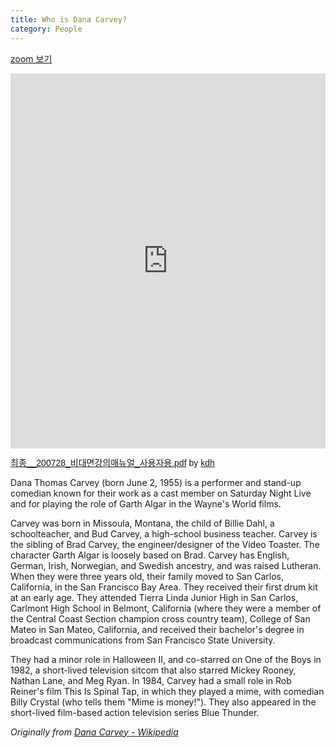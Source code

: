 ```yaml
---
title: Who is Dana Carvey?
category: People
---
```

<a href="https://drive.google.com/file/d/1EPVRjab_g-Q1ZfJ3qBXZ2VGHBza7ig6t/view?usp=sharing">zoom 보기</a><br>

<iframe class="scribd_iframe_embed" title="최종__200728_비대면강의매뉴얼_사용자용.pdf" src="https://www.scribd.com/embeds/481302426/content?start_page=1&view_mode=scroll&access_key=key-VBAP8UUPO5EH1DOt8iGZ" data-auto-height="true" data-aspect-ratio="1.3323485967503692" scrolling="no" width="100%" height="600" frameborder="0"></iframe><p  style="   margin: 12px auto 6px auto;   font-family: Helvetica,Arial,Sans-serif;   font-style: normal;   font-variant: normal;   font-weight: normal;   font-size: 14px;   line-height: normal;   font-size-adjust: none;   font-stretch: normal;   -x-system-font: none;   display: block;"   ><a title="View 최종__200728_비대면강의매뉴얼_사용자용.pdf on Scribd" href="https://www.scribd.com/document/481302426/%EC%B5%9C%EC%A2%85-200728-%EB%B9%84%EB%8C%80%EB%A9%B4%EA%B0%95%EC%9D%98%EB%A7%A4%EB%89%B4%EC%96%BC-%EC%82%AC%EC%9A%A9%EC%9E%90%EC%9A%A9-pdf#from_embed"  style="text-decoration: underline;">최종__200728_비대면강의매뉴얼_사용자용.pdf</a> by <a title="View kdh's profile on Scribd" href="https://www.scribd.com/user/528854144/kdh#from_embed"  style="text-decoration: underline;">kdh</a></p>

Dana Thomas Carvey (born June 2, 1955) is a performer and stand-up comedian known for their work as a cast member on Saturday Night Live and for playing the role of Garth Algar in the Wayne's World films.

<!-- more -->

Carvey was born in Missoula, Montana, the child of Billie Dahl, a schoolteacher, and Bud Carvey, a high-school business teacher. Carvey is the sibling of Brad Carvey, the engineer/designer of the Video Toaster. The character Garth Algar is loosely based on Brad. Carvey has English, German, Irish, Norwegian, and Swedish ancestry, and was raised Lutheran. When they were three years old, their family moved to San Carlos, California, in the San Francisco Bay Area. They received their first drum kit at an early age. They attended Tierra Linda Junior High in San Carlos, Carlmont High School in Belmont, California (where they were a member of the Central Coast Section champion cross country team), College of San Mateo in San Mateo, California, and received their bachelor's degree in broadcast communications from San Francisco State University.

They had a minor role in Halloween II, and co-starred on One of the Boys in 1982, a short-lived television sitcom that also starred Mickey Rooney, Nathan Lane, and Meg Ryan. In 1984, Carvey had a small role in Rob Reiner's film This Is Spinal Tap, in which they played a mime, with comedian Billy Crystal (who tells them "Mime is money!"). They also appeared in the short-lived film-based action television series Blue Thunder.

_Originally from [Dana Carvey - Wikipedia](https://en.wikipedia.org/wiki/Dana_Carvey)_
